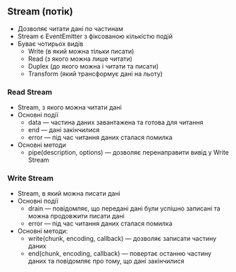 ## Stream (потік)

-   Дозволяє читати дані по частинам
-   Stream є EventEmitter з фіксованою кількістю подій
-   Буває чотирьох видів
    -   Write (в який можна тільки писати)
    -   Read (з якого можна лише читати)
    -   Duplex (до якого можна і читати та писати)
    -   Transform (який трансформує дані на льоту)

### Read Stream

-   Stream, з якого можна читати дані
-   Основні події
    -   data — частина даних завантажена та готова для читання
    -   end — дані закінчилися
    -   error — під час читання даних сталася помилка
-   Основні методи
    -   pipe(description, options) — дозволяє перенаправити вивід у Write Stream

### Write Stream

-   Stream, в який можна писати дані
-   Основні події
    -   drain — повідомляє, що передані дані були успішно записані та можна продовжити писати дані
    -   error — під час читання даних сталася помилка
-   Основні методи:
    -   write(chunk, encoding, callback) — дозволяє записати частину даних
    -   end(chunk, encoding, callback) — повертає останню частину даних та повідомляє про тому, що дані закінчилися
